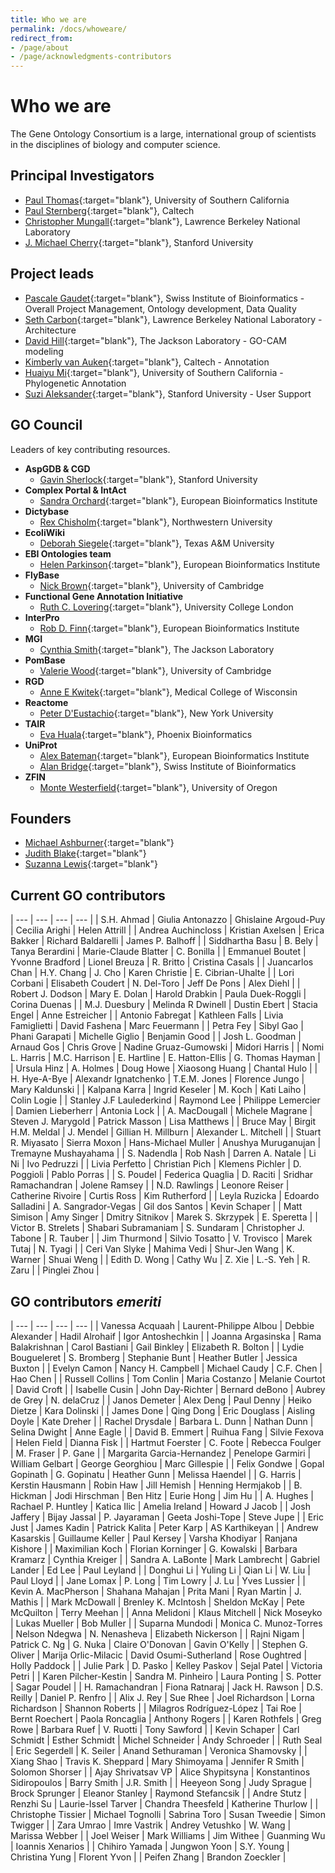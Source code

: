```yaml
---
title: Who we are
permalink: /docs/whoweare/
redirect_from: 
- /page/about
- /page/acknowledgments-contributors
---
```


# Who we are

The Gene Ontology Consortium is a large, international group of scientists in the disciplines of biology and computer science.

## Principal Investigators
+ [Paul Thomas](https://sites.google.com/usc.edu/thomaslab){:target="blank"}, University of Southern California
+ [Paul Sternberg](http://wormlab.caltech.edu/){:target="blank"}, Caltech
+ [Christopher Mungall](http://www.berkeleybop.org/people/chris-mungall){:target="blank"}, Lawrence Berkeley National Laboratory
+ [J. Michael Cherry](https://med.stanford.edu/profiles/j-michael-cherry){:target="blank"}, Stanford University


## Project leads
+ [Pascale Gaudet](https://orcid.org/0000-0003-1813-6857){:target="blank"}, Swiss Institute of Bioinformatics - Overall Project Management, Ontology development, Data Quality
+ [Seth Carbon](https://orcid.org/0000-0001-8244-1536){:target="blank"}, Lawrence Berkeley National Laboratory - Architecture
+ [David Hill](https://www.jax.org/research-and-faculty/faculty/research-scientists/david-hill){:target="blank"}, The Jackson Laboratory - GO-CAM modeling
+ [Kimberly van Auken](https://wormbase.org/resources/person/WBPerson1843){:target="blank"}, Caltech - Annotation
+ [Huaiyu Mi](https://keck.usc.edu/faculty-search/huaiyu-mi/){:target="blank"}, University of Southern California - Phylogenetic Annotation
+ [Suzi Aleksander](https://cherrylab.stanford.edu/people/suzi-aleksander){:target="blank"}, Stanford University - User Support

## GO Council
Leaders of key contributing resources.
- __AspGDB & CGD__
  - [Gavin Sherlock](https://web.stanford.edu/group/sherlocklab/){:target="blank"}, Stanford University
- __Complex Portal & IntAct__
  - [Sandra Orchard](https://www.ebi.ac.uk/about/people/sandra-orchard){:target="blank"}, European Bioinformatics Institute  
- __Dictybase__
  - [Rex	Chisholm](https://www.feinberg.northwestern.edu/faculty-profiles/az/profile.html?xid=10466){:target="blank"}, Northwestern University
- __EcoliWiki__
  - [Deborah Siegele](https://www.bio.tamu.edu/faculty-page-deborah-siegele/){:target="blank"}, Texas A&M University
- __EBI Ontologies team__
  - [Helen	Parkinson](https://www.ebi.ac.uk/about/people/helen-parkinson){:target="blank"}, European Bioinformatics Institute
- __FlyBase__
  - [Nick	Brown](https://www.pdn.cam.ac.uk/directory/nick-brown){:target="blank"}, University of Cambridge
- __Functional Gene Annotation Initiative__
  - [Ruth C.	Lovering](https://iris.ucl.ac.uk/iris/browse/profile?upi=RCLOV36){:target="blank"}, University College London
- __InterPro__
  - [Rob D. Finn](https://www.ebi.ac.uk/about/people/rob-finn){:target="blank"}, European Bioinformatics Institute
- __MGI__
  - [Cynthia Smith](https://www.jax.org/research-and-faculty/faculty/research-scientists/cynthia-smith){:target="blank"}, The Jackson Laboratory
- __PomBase__
  - [Valerie	Wood](https://www.sysbiol.cam.ac.uk/Investigators/val-wood){:target="blank"}, University of Cambridge
- __RGD__
  - [Anne E Kwitek](https://www.mcw.edu/departments/physiology/people/anne-e-kwitek-phd){:target="blank"}, Medical College of Wisconsin
- __Reactome__
  - [Peter	D'Eustachio](https://orcid.org/0000-0002-5494-626X){:target="blank"}, New York University
- __TAIR__
  - [Eva Huala](https://orcid.org/0000-0003-4631-7241){:target="blank"}, Phoenix Bioinformatics
- __UniProt__
  - [Alex	Bateman](https://www.ebi.ac.uk/about/people/alex-bateman){:target="blank"}, European Bioinformatics Institute
  - [Alan Bridge](https://orcid.org/0000-0003-2148-9135){:target="blank"}, Swiss Institute of Bioinformatics
- __ZFIN__
  - [Monte	Westerfield](https://ion.uoregon.edu/content/monte-westerfield){:target="blank"}, University of Oregon
  
## Founders

- [Michael Ashburner](https://en.wikipedia.org/wiki/Michael_Ashburner){:target="blank"}
- [Judith Blake](https://en.wikipedia.org/wiki/Judith_Blake_(scientist)){:target="blank"}
- [Suzanna Lewis](https://en.wikipedia.org/wiki/Suzanna_Lewis){:target="blank"}

## Current GO contributors

| --- | --- | --- | --- |
| S.H.	Ahmad | Giulia	Antonazzo | Ghislaine	Argoud-Puy | Cecilia	Arighi | Helen	Attrill |
| Andrea	Auchincloss | Kristian	Axelsen | Erica	Bakker | Richard	Baldarelli | James P.	Balhoff |
| Siddhartha	Basu | B.	Bely | Tanya	Berardini | Marie-Claude	Blatter | C.	Bonilla |
| Emmanuel	Boutet | Yvonne	Bradford | Lionel	Breuza | R.	Britto | Cristina	Casals |
| Juancarlos	Chan | H.Y.	Chang | J. Cho | Karen	Christie | E.	Cibrian-Uhalte |
| Lori	Corbani | Elisabeth	Coudert | N. Del-Toro | Jeff De Pons | Alex	Diehl |
| Robert J.	Dodson | Mary E.	Dolan | Harold	Drabkin | Paula	Duek-Roggli | Corina	Duenas |
| M.J.	Duesbury | Melinda R Dwinell | Dustin	Ebert | Stacia Engel | Anne	Estreicher |
| Antonio	Fabregat | Kathleen	Falls | Livia	Famiglietti |	David	Fashena | Marc Feuermann |
| Petra Fey | Sibyl	Gao | Phani	Garapati | Michelle	Giglio | Benjamin	Good |
| Josh L. Goodman |  Arnaud	Gos | Chris	Grove | Nadine	Gruaz-Gumowski | Midori	Harris |
| Nomi L.	Harris | M.C.	Harrison | E.	Hartline | E.	Hatton-Ellis | G. Thomas Hayman |
| Ursula	Hinz | A.	Holmes | Doug	Howe | Xiaosong	Huang | Chantal	Hulo |
| H.	Hye-A-Bye | Alexandr 	Ignatchenko | T.E.M.	Jones | Florence	Jungo | Mary Kaldunski |
| Kalpana	Karra | Ingrid	Keseler | M.	Koch | Kati	Laiho | Colin Logie |
| Stanley J.F	Laulederkind | Raymond	Lee | Philippe	Lemercier | Damien	Lieberherr | Antonia	Lock |
| A.	MacDougall | Michele	Magrane | Steven J. Marygold | Patrick	Masson | Lisa	Matthews |
| Bruce	May | Birgit H.M. Meldal | J.	Mendel | Gillian H.	Millburn | Alexander L.	Mitchell |
| Stuart R.	Miyasato | Sierra	Moxon | Hans-Michael	Muller | Anushya	Muruganujan | Tremayne	Mushayahama |
| S.	Nadendla | Rob	Nash | Darren A.	Natale | Li	Ni | Ivo	Pedruzzi |
| Livia	Perfetto | Christian	Pich | Klemens	Pichler | D.	Poggioli | Pablo	Porras |
| S.	Poudel | Federica Quaglia | D.	Raciti |	Sridhar	Ramachandran | Jolene Ramsey |
| N.D.	Rawlings | Leonore	Reiser | Catherine	Rivoire | Curtis Ross | Kim	Rutherford |
| Leyla	Ruzicka | Edoardo Salladini | A.	Sangrador-Vegas | Gil dos Santos | Kevin	Schaper |
| Matt	Simison | Amy	Singer | Dmitry	Sitnikov | Marek S.	Skrzypek | E.	Speretta |
| Victor B. Strelets | Shabari	Subramaniam | S. Sundaram | Christopher J. Tabone | R.	Tauber |
| Jim Thurmond |  Silvio Tosatto | V.	Trovisco |  Marek Tutaj | N.	Tyagi |
| Ceri	Van Slyke | Mahima Vedi | Shur-Jen Wang | K.	Warner | Shuai	Weng |
| Edith D.	Wong | Cathy	Wu |	Z.	Xie | L.-S.	Yeh | R.	Zaru |
| Pinglei Zhou |

## GO contributors *emeriti*

| --- | --- | --- | --- |
| Vanessa	Acquaah | Laurent-Philippe Albou | Debbie Alexander | Hadil Alrohaif | Igor	Antoshechkin |
| Joanna	Argasinska | Rama	Balakrishnan | Carol	Bastiani | Gail	Binkley | Elizabeth R.	Bolton |
| Lydie	Bougueleret | S.	Bromberg |	Stephanie	Bunt |	Heather	Butler | Jessica	Buxton |
| Evelyn	Camon | Nancy H. Campbell |	Michael	Caudy |	C.F.	Chen | Hao Chen |
|	Russell	Collins |	Tom	Conlin |	Maria	Costanzo | Melanie	Courtot |	David	Croft |
| Isabelle	Cusin |	John	Day-Richter |	Bernard	deBono | Aubrey	de Grey |	N.	delaCruz |
| Janos	Demeter | Alex Deng |	Paul	Denny |	Heiko	Dietze | Kara	Dolinski |
| James	Done |	Qing	Dong | Eric	Douglass | Aisling	Doyle |	Kate Dreher |
| Rachel	Drysdale | Barbara L.	Dunn | Nathan	Dunn | Selina	Dwight | Anne	Eagle |
| David B. Emmert | Ruihua	Fang | Silvie Fexova | Helen	Field |	Dianna Fisk |
| Hartmut	Foerster |	C.	Foote |	Rebecca	Foulger |	M.	Fraser | P. Gane |
| Margarita	Garcia-Hernandez | Penelope	Garmiri |	William	Gelbart | George	Georghiou |	Marc	Gillespie |
| Felix	Gondwe |	Gopal	Gopinath | G.	Gopinatu | Heather Gunn |	Melissa	Haendel |
|	G.	Harris |	Kerstin	Hausmann | Robin	Haw |	Jill	Hemish |	Henning	Hermjakob |
|	B.	Hickman |	Jodi	Hirschman |	Ben	Hitz |	Eurie	Hong | Jim Hu |
| A.	Hughes | Rachael P. Huntley | Katica	Ilic |	Amelia	Ireland |	Howard J Jacob |
|	Josh	Jaffery |	Bijay	Jassal |	P.	Jayaraman |	Geeta	Joshi-Tope |	Steve	Jupe |
| Eric Just |	James	Kadin | Patrick	Kalita |	Peter	Karp |	AS	Karthikeyan |
|	Andrew	Kasarskis |	Guillaume	Keller | Paul	Kersey | Varsha	Khodiyar |	Ranjana	Kishore |
| Maximilian	Koch |	Florian	Korninger |	G.	Kowalski | Barbara Kramarz |	Cynthia	Kreiger |
| Sandra A.	LaBonte | Mark	Lambrecht | Gabriel	Lander | Ed	Lee |	Paul	Leyland |
|	Donghui	Li | Yuling	Li | Qian	Li |	W.	Liu |	Paul	Lloyd |
|	Jane	Lomax | P.	Long |	Tim	Lowry |	J.	Lu | Yves	Lussier |
| Kevin A.	MacPherson |  Shahana	Mahajan |	Prita	Mani | Ryan	Martin | J.	Mathis |
| Mark	McDowall | Brenley K.	McIntosh | Sheldon	McKay |	Pete	McQuilton |	Terry	Meehan |
| Anna	Melidoni | Klaus Mitchell |	Nick	Moseyko |	Lukas	Mueller |	Bob	Muller |
| Suparna	Mundodi |	Monica C.	Munoz-Torres |	Nelson	Ndegwa |	N.	Nenasheva |	Elizabeth	Nickerson |
|	Rajni Nigam | Patrick C.	Ng |	G.	Nuka |	Claire	O'Donovan |	Gavin	O'Kelly |
| Stephen G.	Oliver | Marija	Orlic-Milacic |  David	Osumi-Sutherland |	Rose	Oughtred |	Holly	Paddock |
|	Julie	Park | D.	Pasko |	Kelley	Paskov | Sejal Patel |	Victoria	Petri |
|	Karen	Pilcher-Kestin | Sandra M. Pinheiro | Laura	Ponting |	S.	Potter |	Sagar	Poudel |
|	H.	Ramachandran | Fiona Ratnaraj | Jack H. Rawson |	D.S.	Reilly |	Daniel P.	Renfro |
| Alix J.	Rey | Sue	Rhee | Joel	Richardson |  Lorna	Richardson | Shannon	Roberts |
| Milagros	Rodríguez-López |	Tai	Roe | Bernt	Roechert | Paola	Roncaglia | Anthony	Rogers |
| Karen	Rothfels | Greg Rowe | Barbara	Ruef | V.	Ruotti | Tony	Sawford |
| Kevin	Schaper |	Carl	Schmidt | Esther	Schmidt | Michel	Schneider |	Andy	Schroeder |
|	Ruth	Seal |	Eric	Segerdell |	K.	Seiler | Anand	Sethuraman |	Veronica	Shamovsky |
|	Xiang	Shao | Travis K.	Sheppard | Mary Shimoyama | Jennifer R Smith | Solomon	Shorser |
| Ajay	Shrivatsav VP | Alice	Shypitsyna |	Konstantinos	Sidiropoulos |	Barry	Smith | J.R.	Smith |
| Heeyeon	Song |	Judy	Sprague | Brock	Sprunger |	Eleanor	Stanley | Raymond	Stefancsik |
| Andre	Stutz | Renzhi Su | Laurie-Issel	Tarver | Chandra	Theesfeld | Katherine Thurlow |
| Christophe	Tissier |	Michael	Tognolli | Sabrina	Toro | Susan	Tweedie | Simon	Twigger |
|	Zara Umrao | Imre	Vastrik |	Andrey	Vetushko | W.	Wang | Marissa	Webber |
| Joel	Weiser | Mark	Williams |	Jim	Withee | Guanming	Wu | Ioannis	Xenarios |
| Chihiro	Yamada | Jungwon	Yoon |	S.Y.	Young	| Christina	Yung | Florent	Yvon |
| Peifen	Zhang | Brandon	Zoeckler |
